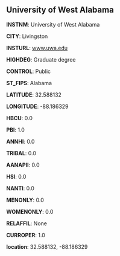 
University of West Alabama
---
**INSTNM**: University of West Alabama

**CITY**: Livingston

**INSTURL**: www.uwa.edu

**HIGHDEG**: Graduate degree

**CONTROL**: Public

**ST_FIPS**: Alabama

**LATITUDE**: 32.588132

**LONGITUDE**: -88.186329

**HBCU**: 0.0

**PBI**: 1.0

**ANNHI**: 0.0

**TRIBAL**: 0.0

**AANAPII**: 0.0

**HSI**: 0.0

**NANTI**: 0.0

**MENONLY**: 0.0

**WOMENONLY**: 0.0

**RELAFFIL**: None

**CURROPER**: 1.0

**location**: 32.588132, -88.186329